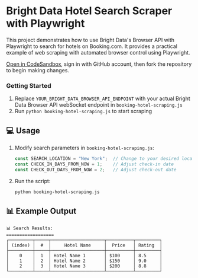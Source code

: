# Bright Data Hotel Search Scraper with Playwright

This project demonstrates how to use Bright Data's Browser API with Playwright to search for hotels on Booking.com. It provides a practical example of web scraping with automated browser control using Playwright.

<a href="https://codesandbox.io/p/devbox/github/brightdata/bright-data-browser-api-python-playwright-project?file=%2Findex.py" target="_blank" rel="noopener">Open in CodeSandbox</a>, sign in with GitHub account, then fork the repository to begin making changes.

### Getting Started

1. Replace `YOUR_BRIGHT_DATA_BROWSER_API_ENDPOINT` with your actual Bright Data Browser API webSocket endpoint in `booking-hotel-scraping.js`
2. Run `python booking-hotel-scraping.js` to start scraping


## 💻 Usage

1. Modify search parameters in `booking-hotel-scraping.js`:
   ```javascript
   const SEARCH_LOCATION = "New York";  // Change to your desired location
   const CHECK_IN_DAYS_FROM_NOW = 1;    // Adjust check-in date
   const CHECK_OUT_DAYS_FROM_NOW = 2;   // Adjust check-out date
   ```

2. Run the script:
   ```bash
   python booking-hotel-scraping.js
   ```

## 📊 Example Output

```
📊 Search Results:
==================
┌─────────┬─────┬────────────────────┬──────────┬─────────┐
│ (index) │  #  │     Hotel Name     │  Price   │ Rating  │
├─────────┼─────┼────────────────────┼──────────┼─────────┤
│    0    │  1  │ Hotel Name 1       │ $100     │ 8.5     │
│    1    │  2  │ Hotel Name 2       │ $150     │ 9.0     │
│    2    │  3  │ Hotel Name 3       │ $200     │ 8.8     │
└─────────┴─────┴────────────────────┴──────────┴─────────┘
```